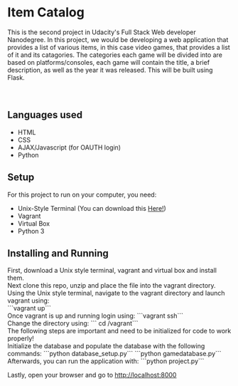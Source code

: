 <h1>Item Catalog</h1> 
This is the second project in Udacity's Full Stack Web developer Nanodegree. In this project, we 
would be developing a web application that provides a list of various items, in this case video
games, that provides a list of it and its catagories. The categories each game will be divided into are based on platforms/consoles, each game will contain the title, a brief description, as well as the year it was released.  This will be built using Flask.
<br>
<br>
<br>
<h2>Languages used</h2>
<ul>
  <li>HTML</li>
  <li>CSS</li>
  <li>AJAX/Javascript (for OAUTH login)</li>
  <li>Python</li>
</ul>

<h2>Setup</h2>
For this project to run on your computer, you need: 
<ul>
  <li>Unix-Style Terminal (You can download this <a href="https://git-scm.com/downloads">Here!</a>)</li>
  <li>Vagrant</li>
  <li>Virtual Box</li>
  <li>Python 3</li> 
  </ul>

<h2>Installing and Running</h2>
First, download a Unix style terminal, vagrant and virtual box and install them.<br>
Next clone this repo, unzip and place the file into the vagrant directory. <br>
Using the Unix style terminal, navigate to the vagrant directory and launch vagrant using:<br>
```vagrant up```
<br>
Once vagrant is up and running login using:
```vagrant ssh```
<br>
Change the directory using:
``` cd /vagrant```
<br>
The following steps are important and need to be initialized for code to work properly! 
<br>
Initialize the database and populate the database with the following commands: 
```python database_setup.py```
```python gamedatabase.py```
<br>
Afterwards, you can run the application with: 
```python project.py```

Lastly, open your browser and go to  <a href="http://localhost:8000">http://localhost:8000</a>
